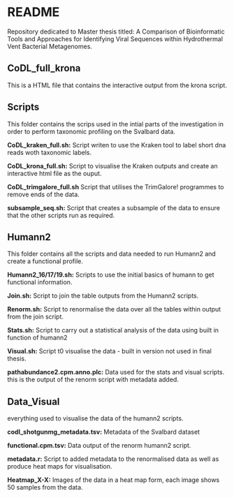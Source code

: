 # README
Repository dedicated to Master thesis titled: A Comparison of Bioinformatic Tools and Approaches for Identifying Viral Sequences within Hydrothermal Vent Bacterial Metagenomes.

## CoDL_full_krona
This is a HTML file that contains the interactive output from the krona script. 

## Scripts
This folder contains the scrips used in the intial parts of the investigation in order to perform taxonomic profiling on the Svalbard data. 

**CoDL_kraken_full.sh:**
Script writen to use the Kraken tool to label short dna reads woth taxonomic labels. 

**CoDL_krona_full.sh:**
Script to visualise the Kraken outputs and create an interactive html file as the ouput. 

**CoDL_trimgalore_full.sh**
Script that utilises the TrimGalore! programmes to remove ends of the data. 

**subsample_seq.sh:**
Script that creates a subsample of the data to ensure that the other scripts run as required. 

## Humann2
This folder contains all the scripts and data needed to run Humann2 and create a functional profile. 

**Humann2_16/17/19.sh:**
Scripts to use the initial basics of humann to get functional information. 

**Join.sh:**
Script to join the table outputs from the Humann2 scripts. 

**Renorm.sh:**
Script to renormalise the data over all the tables within output from the join script. 

**Stats.sh:**
Script to carry out a statistical analysis of the data using built in function of humann2

**Visual.sh:**
Script t0 visualise the data - built in version not used in final thesis. 

**pathabundance2.cpm.anno.plc:**
Data used for the stats and visual scripts. this is the output of the renorm script with metadata added.

## Data_Visual
everything used to visualise the data of the humann2 scripts. 

**codl_shotgunmg_metadata.tsv:**
Metadata of the Svalbard dataset 

**functional.cpm.tsv:**
Data output of the renorm humann2 script. 

**metadata.r:**
Script to added metadata to the renormalised data as well as produce heat maps for visualisation. 

**Heatmap_X-X:**
Images of the data in a heat map form, each image shows 50 samples from the data. 
